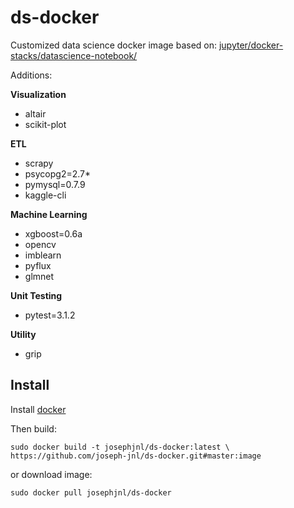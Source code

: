 # ds-docker

Customized data science docker image based on: [jupyter/docker-stacks/datascience-notebook/](https://github.com/jupyter/docker-stacks/tree/master/datascience-notebook)

Additions:

**Visualization**
* altair
* scikit-plot

**ETL**
* scrapy
* psycopg2=2.7*
* pymysql=0.7.9
* kaggle-cli

**Machine Learning**
* xgboost=0.6a
* opencv
* imblearn
* pyflux
* glmnet

**Unit Testing**
* pytest=3.1.2

**Utility**
* grip

## Install
Install [docker](https://www.docker.com/community-edition)

Then build:
``` 
sudo docker build -t josephjnl/ds-docker:latest \
https://github.com/joseph-jnl/ds-docker.git#master:image
```

or download image:
``` 
sudo docker pull josephjnl/ds-docker
```
